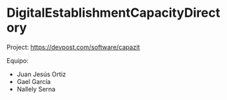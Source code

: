 # DigitalEstablishmentCapacityDirectory
Project: https://devpost.com/software/capazit

Equipo:
  - Juan Jesús Ortiz
  - Gael García
  - Nallely Serna 
